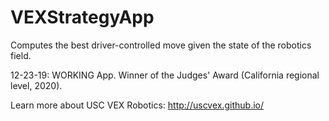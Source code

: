 # VEXStrategyApp
Computes the best driver-controlled move given the state of the robotics field.

12-23-19: WORKING App. 
Winner of the Judges' Award (California regional level, 2020).

Learn more about USC VEX Robotics: http://uscvex.github.io/
